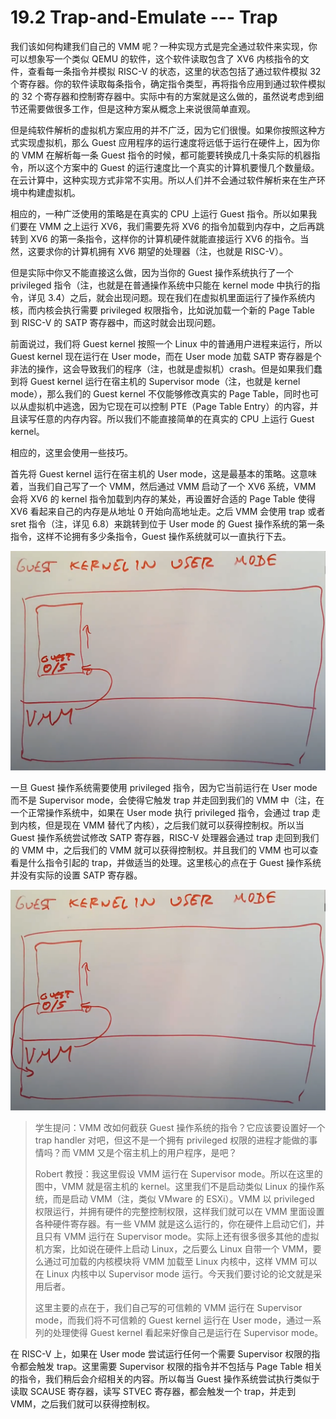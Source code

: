 # 19.2 Trap-and-Emulate --- Trap

我们该如何构建我们自己的 VMM 呢？一种实现方式是完全通过软件来实现，你可以想象写一个类似 QEMU 的软件，这个软件读取包含了 XV6 内核指令的文件，查看每一条指令并模拟 RISC-V 的状态，这里的状态包括了通过软件模拟 32 个寄存器。你的软件读取每条指令，确定指令类型，再将指令应用到通过软件模拟的 32 个寄存器和控制寄存器中。实际中有的方案就是这么做的，虽然说考虑到细节还需要做很多工作，但是这种方案从概念上来说很简单直观。

但是纯软件解析的虚拟机方案应用的并不广泛，因为它们很慢。如果你按照这种方式实现虚拟机，那么 Guest 应用程序的运行速度将远低于运行在硬件上，因为你的 VMM 在解析每一条 Guest 指令的时候，都可能要转换成几十条实际的机器指令，所以这个方案中的 Guest 的运行速度比一个真实的计算机要慢几个数量级。在云计算中，这种实现方式非常不实用。所以人们并不会通过软件解析来在生产环境中构建虚拟机。

相应的，一种广泛使用的策略是在真实的 CPU 上运行 Guest 指令。所以如果我们要在 VMM 之上运行 XV6，我们需要先将 XV6 的指令加载到内存中，之后再跳转到 XV6 的第一条指令，这样你的计算机硬件就能直接运行 XV6 的指令。当然，这要求你的计算机拥有 XV6 期望的处理器（注，也就是 RISC-V）。

但是实际中你又不能直接这么做，因为当你的 Guest 操作系统执行了一个 privileged 指令（注，也就是在普通操作系统中只能在 kernel mode 中执行的指令，详见 3.4）之后，就会出现问题。现在我们在虚拟机里面运行了操作系统内核，而内核会执行需要 privileged 权限指令，比如说加载一个新的 Page Table 到 RISC-V 的 SATP 寄存器中，而这时就会出现问题。

前面说过，我们将 Guest kernel 按照一个 Linux 中的普通用户进程来运行，所以 Guest kernel 现在运行在 User mode，而在 User mode 加载 SATP 寄存器是个非法的操作，这会导致我们的程序（注，也就是虚拟机）crash。但是如果我们蠢到将 Guest kernel 运行在宿主机的 Supervisor mode（注，也就是 kernel mode），那么我们的 Guest kernel 不仅能够修改真实的 Page Table，同时也可以从虚拟机中逃逸，因为它现在可以控制 PTE（Page Table Entry）的内容，并且读写任意的内存内容。所以我们不能直接简单的在真实的 CPU 上运行 Guest kernel。

相应的，这里会使用一些技巧。

首先将 Guest kernel 运行在宿主机的 User mode，这是最基本的策略。这意味着，当我们自己写了一个 VMM，然后通过 VMM 启动了一个 XV6 系统，VMM 会将 XV6 的 kernel 指令加载到内存的某处，再设置好合适的 Page Table 使得 XV6 看起来自己的内存是从地址 0 开始向高地址走。之后 VMM 会使用 trap 或者 sret 指令（注，详见 6.8）来跳转到位于 User mode 的 Guest 操作系统的第一条指令，这样不论拥有多少条指令，Guest 操作系统就可以一直执行下去。

![](<../assets/image (575).png>)

一旦 Guest 操作系统需要使用 privileged 指令，因为它当前运行在 User mode 而不是 Supervisor mode，会使得它触发 trap 并走回到我们的 VMM 中（注，在一个正常操作系统中，如果在 User mode 执行 privileged 指令，会通过 trap 走到内核，但是现在 VMM 替代了内核），之后我们就可以获得控制权。所以当 Guest 操作系统尝试修改 SATP 寄存器，RISC-V 处理器会通过 trap 走回到我们的 VMM 中，之后我们的 VMM 就可以获得控制权。并且我们的 VMM 也可以查看是什么指令引起的 trap，并做适当的处理。这里核心的点在于 Guest 操作系统并没有实际的设置 SATP 寄存器。

![](<../assets/image (727) (1).png>)

> 学生提问：VMM 改如何截获 Guest 操作系统的指令？它应该要设置好一个 trap handler 对吧，但这不是一个拥有 privileged 权限的进程才能做的事情吗？而 VMM 又是个宿主机上的用户程序，是吧？
>
> Robert 教授：我这里假设 VMM 运行在 Supervisor mode。所以在这里的图中，VMM 就是宿主机的 kernel。这里我们不是启动类似 Linux 的操作系统，而是启动 VMM（注，类似 VMware 的 ESXi）。VMM 以 privileged 权限运行，并拥有硬件的完整控制权限，这样我们就可以在 VMM 里面设置各种硬件寄存器。有一些 VMM 就是这么运行的，你在硬件上启动它们，并且只有 VMM 运行在 Supervisor mode。实际上还有很多很多其他的虚拟机方案，比如说在硬件上启动 Linux，之后要么 Linux 自带一个 VMM，要么通过可加载的内核模块将 VMM 加载至 Linux 内核中，这样 VMM 可以在 Linux 内核中以 Supervisor mode 运行。今天我们要讨论的论文就是采用后者。
>
> 这里主要的点在于，我们自己写的可信赖的 VMM 运行在 Supervisor mode，而我们将不可信赖的 Guest kernel 运行在 User mode，通过一系列的处理使得 Guest kernel 看起来好像自己是运行在 Supervisor mode。

在 RISC-V 上，如果在 User mode 尝试运行任何一个需要 Supervisor 权限的指令都会触发 trap。这里需要 Supervisor 权限的指令并不包括与 Page Table 相关的指令，我们稍后会介绍相关的内容。所以每当 Guest 操作系统尝试执行类似于读取 SCAUSE 寄存器，读写 STVEC 寄存器，都会触发一个 trap，并走到 VMM，之后我们就可以获得控制权。
